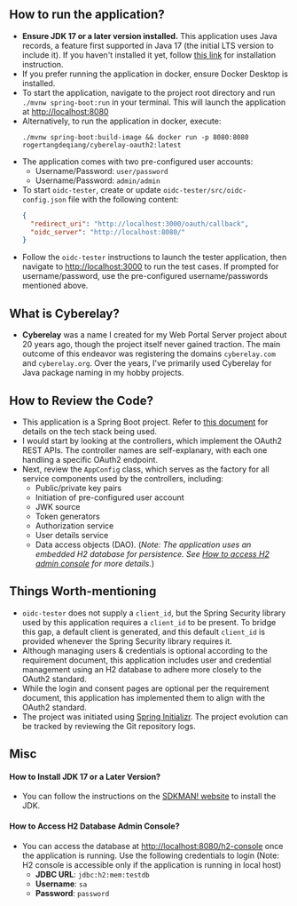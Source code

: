 ## How to run the application?
- **Ensure JDK 17 or a later version installed.** This application uses Java records, a feature first supported in 
  Java 17 (the initial LTS version to include it). If you haven't installed it yet, follow 
  [this link](#how-to-install-jdk-17-or-a-later-version) for installation instruction.
- If you prefer running the application in docker, ensure Docker Desktop is installed.
- To start the application, navigate to the project root directory and run `./mvnw spring-boot:run` in your terminal. 
  This will launch the application at [http://localhost:8080](http://localhost:8080)
- Alternatively, to run the application in docker, execute: 
  ```
  ./mvnw spring-boot:build-image && docker run -p 8080:8080 rogertangdeqiang/cyberelay-oauth2:latest
  ```
- The application comes with two pre-configured user accounts:
  - Username/Password: `user/password`
  - Username/Password: `admin/admin`
- To start `oidc-tester`, create or update `oidc-tester/src/oidc-config.json` file with the following content: 
  ```json
  {
    "redirect_uri": "http://localhost:3000/oauth/callback",
    "oidc_server": "http://localhost:8080/"
  }
  ```
- Follow the `oidc-tester` instructions to launch the tester application, then navigate to 
  [http://localhost:3000](http://localhost:3000) to run the test cases. If prompted for username/password, use 
  the pre-configured username/passwords mentioned above.

## What is Cyberelay?
- **Cyberelay** was a name I created for my Web Portal Server project about 20 years ago, though the project 
  itself never gained traction. The main outcome of this endeavor was registering the domains `cyberelay.com` and 
  `cyberelay.org`. Over the years, I've primarily used Cyberelay for Java package naming in my hobby projects.  

## How to Review the Code?
- This application is a Spring Boot project. Refer to [this document](doc/references.md) for details on the tech stack 
  being used.
- I would start by looking at the controllers, which implement the OAuth2 REST APIs. The controller names are 
  self-explanary, with each one handling a specific OAuth2 endpoint.
- Next, review the `AppConfig` class, which serves as the factory for all service components used by the controllers,
  including:
  - Public/private key pairs
  - Initiation of pre-configured user account
  - JWK source
  - Token generators
  - Authorization service
  - User details service
  - Data access objects (DAO). (_Note: The application uses an embedded H2 database for persistence. See [How to access
    H2 admin console](#how-to-access-h2-database-admin-console) for more details._)

## Things Worth-mentioning
- `oidc-tester` does not supply a `client_id`, but the Spring Security library used by this application requires 
  a `client_id` to be present. To bridge this gap, a default client is generated, and this default `client_id` is 
  provided whenever the Spring Security library requires it. 
- Although managing users & credentials is optional according to the requirement document, this application includes 
  user and credential management using an H2 database to adhere more closely to the OAuth2 standard.
- While the login and consent pages are optional per the requirement document, this application has implemented them
  to align with the OAuth2 standard.
- The project was initiated using [Spring Initializr](https://start.spring.io/). The project evolution can be tracked
  by reviewing the Git repository logs.

## Misc

#### How to Install JDK 17 or a Later Version?
- You can follow the instructions on the [SDKMAN! website](https://sdkman.io/) to install the JDK.

#### How to Access H2 Database Admin Console?
- You can access the database at [http://localhost:8080/h2-console](http://localhost:8080/h2-console) once the 
  application is running. Use the following credentials to login (Note: H2 console is accessible only if the application 
  is running in local host)
  - **JDBC URL**: `jdbc:h2:mem:testdb`
  - **Username**: `sa`
  - **Password**: `password`